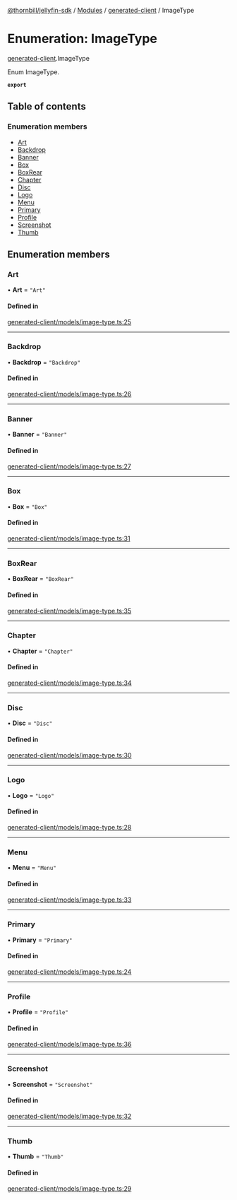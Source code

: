 [@thornbill/jellyfin-sdk](../README.md) / [Modules](../modules.md) / [generated-client](../modules/generated_client.md) / ImageType

# Enumeration: ImageType

[generated-client](../modules/generated_client.md).ImageType

Enum ImageType.

**`export`**

## Table of contents

### Enumeration members

- [Art](generated_client.ImageType.md#art)
- [Backdrop](generated_client.ImageType.md#backdrop)
- [Banner](generated_client.ImageType.md#banner)
- [Box](generated_client.ImageType.md#box)
- [BoxRear](generated_client.ImageType.md#boxrear)
- [Chapter](generated_client.ImageType.md#chapter)
- [Disc](generated_client.ImageType.md#disc)
- [Logo](generated_client.ImageType.md#logo)
- [Menu](generated_client.ImageType.md#menu)
- [Primary](generated_client.ImageType.md#primary)
- [Profile](generated_client.ImageType.md#profile)
- [Screenshot](generated_client.ImageType.md#screenshot)
- [Thumb](generated_client.ImageType.md#thumb)

## Enumeration members

### Art

• **Art** = `"Art"`

#### Defined in

[generated-client/models/image-type.ts:25](https://github.com/thornbill/jellyfin-sdk-typescript/blob/eb13db7/src/generated-client/models/image-type.ts#L25)

___

### Backdrop

• **Backdrop** = `"Backdrop"`

#### Defined in

[generated-client/models/image-type.ts:26](https://github.com/thornbill/jellyfin-sdk-typescript/blob/eb13db7/src/generated-client/models/image-type.ts#L26)

___

### Banner

• **Banner** = `"Banner"`

#### Defined in

[generated-client/models/image-type.ts:27](https://github.com/thornbill/jellyfin-sdk-typescript/blob/eb13db7/src/generated-client/models/image-type.ts#L27)

___

### Box

• **Box** = `"Box"`

#### Defined in

[generated-client/models/image-type.ts:31](https://github.com/thornbill/jellyfin-sdk-typescript/blob/eb13db7/src/generated-client/models/image-type.ts#L31)

___

### BoxRear

• **BoxRear** = `"BoxRear"`

#### Defined in

[generated-client/models/image-type.ts:35](https://github.com/thornbill/jellyfin-sdk-typescript/blob/eb13db7/src/generated-client/models/image-type.ts#L35)

___

### Chapter

• **Chapter** = `"Chapter"`

#### Defined in

[generated-client/models/image-type.ts:34](https://github.com/thornbill/jellyfin-sdk-typescript/blob/eb13db7/src/generated-client/models/image-type.ts#L34)

___

### Disc

• **Disc** = `"Disc"`

#### Defined in

[generated-client/models/image-type.ts:30](https://github.com/thornbill/jellyfin-sdk-typescript/blob/eb13db7/src/generated-client/models/image-type.ts#L30)

___

### Logo

• **Logo** = `"Logo"`

#### Defined in

[generated-client/models/image-type.ts:28](https://github.com/thornbill/jellyfin-sdk-typescript/blob/eb13db7/src/generated-client/models/image-type.ts#L28)

___

### Menu

• **Menu** = `"Menu"`

#### Defined in

[generated-client/models/image-type.ts:33](https://github.com/thornbill/jellyfin-sdk-typescript/blob/eb13db7/src/generated-client/models/image-type.ts#L33)

___

### Primary

• **Primary** = `"Primary"`

#### Defined in

[generated-client/models/image-type.ts:24](https://github.com/thornbill/jellyfin-sdk-typescript/blob/eb13db7/src/generated-client/models/image-type.ts#L24)

___

### Profile

• **Profile** = `"Profile"`

#### Defined in

[generated-client/models/image-type.ts:36](https://github.com/thornbill/jellyfin-sdk-typescript/blob/eb13db7/src/generated-client/models/image-type.ts#L36)

___

### Screenshot

• **Screenshot** = `"Screenshot"`

#### Defined in

[generated-client/models/image-type.ts:32](https://github.com/thornbill/jellyfin-sdk-typescript/blob/eb13db7/src/generated-client/models/image-type.ts#L32)

___

### Thumb

• **Thumb** = `"Thumb"`

#### Defined in

[generated-client/models/image-type.ts:29](https://github.com/thornbill/jellyfin-sdk-typescript/blob/eb13db7/src/generated-client/models/image-type.ts#L29)
